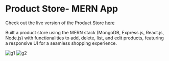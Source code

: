 # Product Store- MERN App

Check out the live version of the Product Store [here](https://productstore-7tqn.onrender.com/)

Built a product store using the MERN stack (MongoDB, Express.js, React.js, Node.js) with functionalities to add, delete, list, and edit products, featuring a responsive UI for a seamless shopping experience.

![g1](https://github.com/user-attachments/assets/95ca1f88-2049-497a-8236-c8687ac02e5c)
![g2](https://github.com/user-attachments/assets/2414d676-3339-4361-bdfd-1adb78baa46f)
